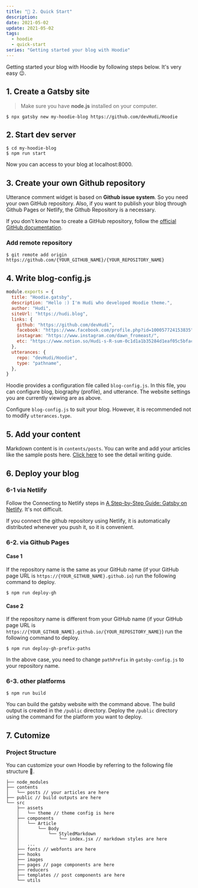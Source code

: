 ```yaml
---
title: "🚀 2. Quick Start"
description:
date: 2021-05-02
update: 2021-05-02
tags:
  - hoodie
  - quick-start
series: "Getting started your blog with Hoodie"
---
```


Getting started your blog with Hoodie by following steps below. It's very easy 😉.

## 1. Create a Gatsby site

> Make sure you have **node.js** installed on your computer.

```
$ npx gatsby new my-hoodie-blog https://github.com/devHudi/Hoodie
```

## 2. Start dev server

```
$ cd my-hoodie-blog
$ npm run start
```

Now you can access to your blog at localhost:8000.

## 3. Create your own Github repository

Utterance comment widget is based on **Github issue system**. So you need your own GitHub repository. Also, if you want to publish your blog through Github Pages or Netlify, the Github Repository is a necessary.

If you don't know how to create a GitHub repository, follow the [official GitHub documentation](https://docs.github.com/en/github/getting-started-with-github/create-a-repo).

### Add remote repository

```
$ git remote add origin https://github.com/{YOUR_GITHUB_NAME}/{YOUR_REPOSITORY_NAME}
```

## 4. Write blog-config.js

```javascript
module.exports = {
  title: "Hoodie.gatsby",
  description: "Hello :) I'm Hudi who developed Hoodie theme.",
  author: "Hudi",
  siteUrl: "https://hudi.blog",
  links: {
    github: "https://github.com/devHudi",
    facebook: "https://www.facebook.com/profile.php?id=100057724153835",
    instagram: "https://www.instagram.com/dawn_fromeast/",
    etc: "https://www.notion.so/Hudi-s-R-sum-0c1d1a1b35284d1eaf05c5bfac4a3cad",
  },
  utterances: {
    repo: "devHudi/Hoodie",
    type: "pathname",
  },
}
```

Hoodie provides a configuration file called `blog-config.js`. In this file, you can configure blog, biography (profile), and utterance. The website settings you are currently viewing are as above.

Configure `blog-config.js` to suit your blog. However, it is recommended not to modify `utterances.type`.

## 5. Add your content

Markdown content is in `contents/posts`. You can write and add your articles like the sample posts here. [Click here](/writing-guide) to see the detail writing guide.

## 6. Deploy your blog

### 6-1 via Netlify

Follow the Connecting to Netlify steps in [A Step-by-Step Guide: Gatsby on Netlify](https://www.netlify.com/blog/2016/02/24/a-step-by-step-guide-gatsby-on-netlify/). It's not difficult.

If you connect the github repository using Netlify, it is automatically distributed whenever you push it, so it is convenient.

### 6-2. via Github Pages

#### Case 1

If the repository name is the same as your GitHub name (if your GitHub page URL is `https://{YOUR_GITHUB_NAME}.github.io`) run the following command to deploy.

```
$ npm run deploy-gh
```

#### Case 2

If the repository name is different from your GitHub name (if your GitHub page URL is `https://{YOUR_GITHUB_NAME}.github.io/{YOUR_REPOSITORY_NAME}`) run the following command to deploy.

```
$ npm run deploy-gh-prefix-paths
```

In the above case, you need to change `pathPrefix` in `gatsby-config.js` to your repository name.

### 6-3. other platforms

```
$ npm run build
```

You can build the gatsby website with the command above. The build output is created in the `/public` directory. Deploy the `/public` directory using the command for the platform you want to deploy.

## 7. Cutomize

### Project Structure

You can customize your own Hoodie by referring to the following file structure 🙊.

```
├── node_modules
├── contents
│   └── posts // your articles are here
├── public // build outputs are here
└── src
    ├── assets
    │   └── theme // theme config is here
    ├── components
    │   └── Article
    │       └── Body
    │           └── StyledMarkdown
    │               └── index.jsx // markdown styles are here
    │   ...
    ├── fonts // webfonts are here
    ├── hooks
    ├── images
    ├── pages // page components are here
    ├── reducers
    ├── templates // post components are here
    └── utils
```
